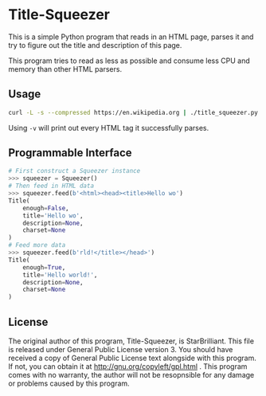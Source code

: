 Title-Squeezer
==============

This is a simple Python program that reads in an HTML page, parses it and try
to figure out the title and description of this page.

This program tries to read as less as possible and consume less CPU and memory
than other HTML parsers.


Usage
-----

```bash
curl -L -s --compressed https://en.wikipedia.org | ./title_squeezer.py -v
```

Using `-v` will print out every HTML tag it successfully parses.


Programmable Interface
----------------------

```python
# First construct a Squeezer instance
>>> squeezer = Squeezer()
# Then feed in HTML data
>>> squeezer.feed(b'<html><head><title>Hello wo')
Title(
    enough=False,
    title='Hello wo',
    description=None,
    charset=None
)
# Feed more data
>>> squeezer.feed(b'rld!</title></head>')
Title(
    enough=True,
    title='Hello world!',
    description=None,
    charset=None
)
```


License
-------

The original author of this program, Title-Squeezer, is StarBrilliant.
This file is released under General Public License version 3.
You should have received a copy of General Public License text alongside with
this program. If not, you can obtain it at http://gnu.org/copyleft/gpl.html .
This program comes with no warranty, the author will not be resopnsible for
any damage or problems caused by this program.

